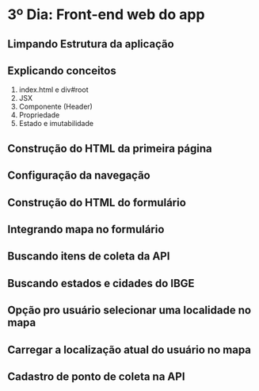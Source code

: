 # 3º Dia: Front-end web do app

## Limpando Estrutura da aplicação

## Explicando conceitos
1. index.html e div#root
2. JSX 
3. Componente (Header)
4. Propriedade
5. Estado e imutabilidade

## Construção do HTML da primeira página
## Configuração da navegação
## Construção do HTML do formulário
## Integrando mapa no formulário
## Buscando itens de coleta da API
## Buscando estados e cidades do IBGE
## Opção pro usuário selecionar uma localidade no mapa
## Carregar a localização atual do usuário no mapa
## Cadastro de ponto de coleta na API
